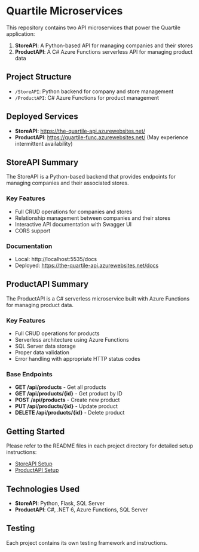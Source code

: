 # Quartile Microservices

This repository contains two API microservices that power the Quartile application:

1. **StoreAPI**: A Python-based API for managing companies and their stores
2. **ProductAPI**: A C# Azure Functions serverless API for managing product data

## Project Structure

- `/StoreAPI`: Python backend for company and store management
- `/ProductAPI`: C# Azure Functions for product management

## Deployed Services

- **StoreAPI**: https://the-quartile-api.azurewebsites.net/
- **ProductAPI**: https://quartile-func.azurewebsites.net/ (May experience intermittent availability)

## StoreAPI Summary

The StoreAPI is a Python-based backend that provides endpoints for managing companies and their associated stores.

### Key Features
- Full CRUD operations for companies and stores
- Relationship management between companies and their stores
- Interactive API documentation with Swagger UI
- CORS support

### Documentation
- Local: http://localhost:5535/docs
- Deployed: https://the-quartile-api.azurewebsites.net/docs

## ProductAPI Summary

The ProductAPI is a C# serverless microservice built with Azure Functions for managing product data.

### Key Features
- Full CRUD operations for products
- Serverless architecture using Azure Functions
- SQL Server data storage
- Proper data validation
- Error handling with appropriate HTTP status codes

### Base Endpoints
- **GET /api/products** - Get all products
- **GET /api/products/{id}** - Get product by ID
- **POST /api/products** - Create new product
- **PUT /api/products/{id}** - Update product
- **DELETE /api/products/{id}** - Delete product

## Getting Started

Please refer to the README files in each project directory for detailed setup instructions:
- [StoreAPI Setup](/StoreAPI/README.md)
- [ProductAPI Setup](/ProductAPI/README.md)

## Technologies Used

- **StoreAPI**: Python, Flask, SQL Server
- **ProductAPI**: C#, .NET 6, Azure Functions, SQL Server

## Testing

Each project contains its own testing framework and instructions. 